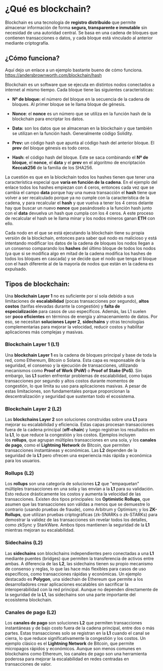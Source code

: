 # **¿Qué es blockchain?**

Blockchain es una tecnología de **registro distribuido** que permite almacenar información de forma **segura, transparente e inmutable** sin necesidad de una autoridad central. Se basa en una cadena de bloques que contienen transacciones o datos, y cada bloque está vinculado al anterior mediante criptografía.

##  **¿Cómo funciona?**

Aquí dejo un enlace a un ejemplo bastante bueno de cómo funciona.
https://andersbrownworth.com/blockchain/hash

Blockchain es un software que se ejecuta en distintos nodos conectados a internet al mismo tiempo. Cada bloque tiene las siguientes características:

- **Nº de bloque:** el número del bloque en la secuencia de la cadena de bloques. Al primer bloque se le llama bloque de génesis.

- **Nonce**: el **nonce** es un número que se utiliza en la función hash de la blockchain para encriptar los datos.

- **Data:** son los datos que se almacenan en la blockchain y que también se utilizan en la función hash. Generalmente código Solidity.

- **Prev:** un código hash que apunta al código hash del anterior bloque. El **prev** del bloque génesis es todo ceros.

- **Hash:** el código hash del bloque. Este se saca combinando el **Nº de bloque**, el **nonce**, el **data** y el **prev** en el algoritmo de encriptación **Keccak256** de la familia de los SHA256.

La cuestión es que en la blockchain todos los hashes tienen que tener una característica especial que **varía en función de la cadena**. En el ejemplo del enlace todos los hashes empiezan con 4 ceros, entonces cada vez que se cambia el campo **data** porque hay una nueva transacción el **hash** tiene que volver a ser recalculado porque ya no cumple con la característica de la cadena, y para recalcular el **hash** y que vuelva a tener los 4 ceros delante hay que buscar un nuevo **nonce** que pasándoselo a la función hash junto con el **data** devuelva un hash que cumpla con los 4 ceros. A este proceso de recalcular el hash se le llama minar y los nodos mineros ganan **ETH** con ello.

Cada nodo en el que se está ejecutando la blockchain tiene su propia versión de la blockchain, entonces para saber qué nodo es malicioso y está intentando modificar los datos de la cadena de bloques los nodos llegan a un consenso comparando los **hashes** del último bloque de todos los nodos (ya que si se modifica algo en mitad de la cadena modifica los hashes de todos los bloques en cascada) y se decide que el nodo que tenga el bloque con el hash diferente al de la mayoría de nodos que están en la cadena es expulsado.

## **Tipos de blockchain:**

Una **blockchain Layer 1** no es suficiente por sí sola debido a sus limitaciones de **escalabilidad** (pocas transacciones por segundo), **altos costos** (tarifas elevadas durante la congestión) y **falta de especialización** para casos de uso específicos. Además, las L1 suelen ser **poco eficientes** en términos de energía y almacenamiento de datos. Por eso, se necesitan **soluciones Layer 2**, **sidechains** y otras tecnologías complementarias para mejorar la velocidad, reducir costos y habilitar aplicaciones más complejas y masivas.
### **Blockchain Layer 1 (L1)**

Una **blockchain Layer 1** es la cadena de bloques principal y base de toda la red, como Ethereum, Bitcoin o Solana. Esta capa es responsable de la seguridad, el consenso y la ejecución de transacciones, utilizando mecanismos como **Proof of Work (PoW)** o **Proof of Stake (PoS)**. Sin embargo, las **L1** suelen enfrentar problemas de escalabilidad, como bajas transacciones por segundo y altos costos durante momentos de congestión, lo que limita su uso para aplicaciones masivas. A pesar de estas limitaciones, son fundamentales porque proporcionan la descentralización y seguridad que sustentan todo el ecosistema.

### **Blockchain Layer 2 (L2)**

Las **blockchains Layer 2** son soluciones construidas sobre una **L1** para mejorar su escalabilidad y eficiencia. Estas capas procesan transacciones fuera de la cadena principal (**off-chain**) y luego registran los resultados en la **L1**, lo que reduce la congestión y los costos. Ejemplos incluyen los **rollups**, que agrupan múltiples transacciones en una sola, y los **canales de pago**, como el **Lightning Network** de Bitcoin, que permiten transacciones instantáneas y económicas. Las **L2** dependen de la seguridad de la **L1** pero ofrecen una experiencia más rápida y económica para los usuarios.

### **Rollups (L2)**

Los **rollups** son una categoría de soluciones **L2** que "empaquetan" múltiples transacciones en una sola y las envían a la **L1** para su validación. Esto reduce drásticamente los costos y aumenta la velocidad de las transacciones. Existen dos tipos principales: los **Optimistic Rollups**, que asumen que las transacciones son válidas a menos que se demuestre lo contrario (usando pruebas de fraude), como Arbitrum y Optimism; y los **ZK-Rollups**, que utilizan pruebas criptográficas (zk-SNARKs o zk-STARKs) para demostrar la validez de las transacciones sin revelar todos los detalles, como zkSync y StarkWare. Ambos tipos mantienen la seguridad de la **L1** mientras mejoran su escalabilidad.

### **Sidechains (L2)**

Las **sidechains** son blockchains independientes pero conectadas a una **L1** mediante puentes (bridges) que permiten la transferencia de activos entre ambas. A diferencia de las **L2**, las sidechains tienen su propio mecanismo de consenso y reglas, lo que las hace más flexibles para casos de uso específicos, como transacciones rápidas y económicas. Un ejemplo destacado es **Polygon**, una sidechain de Ethereum que permite a los desarrolladores crear aplicaciones escalables sin sacrificar la interoperabilidad con la red principal. Aunque no dependen directamente de la seguridad de la **L1**, las sidechains son una parte importante del ecosistema blockchain.

### **Canales de pago (L2)**

Los **canales de pago** son soluciones **L2** que permiten transacciones instantáneas y de bajo costo fuera de la cadena principal, entre dos o más partes. Estas transacciones solo se registran en la **L1** cuando el canal se cierra, lo que reduce significativamente la congestión y los costos. Un ejemplo clásico es el **Lightning Network** de Bitcoin, que permite micropagos rápidos y económicos. Aunque son menos comunes en blockchains como Ethereum, los canales de pago son una herramienta poderosa para mejorar la escalabilidad en redes centradas en transacciones de valor.


